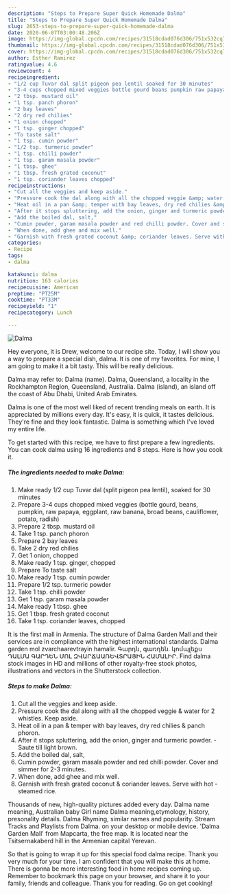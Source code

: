 ```yaml
---
description: "Steps to Prepare Super Quick Homemade Dalma"
title: "Steps to Prepare Super Quick Homemade Dalma"
slug: 2653-steps-to-prepare-super-quick-homemade-dalma
date: 2020-06-07T03:00:48.206Z
image: https://img-global.cpcdn.com/recipes/31518cdad076d306/751x532cq70/dalma-recipe-main-photo.jpg
thumbnail: https://img-global.cpcdn.com/recipes/31518cdad076d306/751x532cq70/dalma-recipe-main-photo.jpg
cover: https://img-global.cpcdn.com/recipes/31518cdad076d306/751x532cq70/dalma-recipe-main-photo.jpg
author: Esther Ramirez
ratingvalue: 4.6
reviewcount: 4
recipeingredient:
- "1/2 cup Tuvar dal split pigeon pea lentil soaked for 30 minutes"
- "3-4 cups chopped mixed veggies bottle gourd beans pumpkin raw papaya eggplant raw banana broad beans cauliflower potato radish"
- "2 tbsp. mustard oil"
- "1 tsp. panch phoron"
- "2 bay leaves"
- "2 dry red chilies"
- "1 onion chopped"
- "1 tsp. ginger chopped"
- "To taste salt"
- "1 tsp. cumin powder"
- "1/2 tsp. turmeric powder"
- "1 tsp. chilli powder"
- "1 tsp. garam masala powder"
- "1 tbsp. ghee"
- "1 tbsp. fresh grated coconut"
- "1 tsp. coriander leaves chopped"
recipeinstructions:
- "Cut all the veggies and keep aside."
- "Pressure cook the dal along with all the chopped veggie &amp; water for 2 whistles. Keep aside."
- "Heat oil in a pan &amp; temper with bay leaves, dry red chilies &amp; panch phoron."
- "After it stops spluttering, add the onion, ginger and turmeric powder.  Saute till light brown."
- "Add the boiled dal, salt,"
- "Cumin powder, garam masala powder and red chilli powder. Cover and simmer for 2-3 minutes."
- "When done, add ghee and mix well."
- "Garnish with fresh grated coconut &amp; coriander leaves. Serve with hot  steamed rice."
categories:
- Recipe
tags:
- dalma

katakunci: dalma 
nutrition: 163 calories
recipecuisine: American
preptime: "PT25M"
cooktime: "PT33M"
recipeyield: "1"
recipecategory: Lunch

---
```



![Dalma](https://img-global.cpcdn.com/recipes/31518cdad076d306/751x532cq70/dalma-recipe-main-photo.jpg)

Hey everyone, it is Drew, welcome to our recipe site. Today, I will show you a way to prepare a special dish, dalma. It is one of my favorites. For mine, I am going to make it a bit tasty. This will be really delicious.

Dalma may refer to: Dalma (name). Dalma, Queensland, a locality in the Rockhampton Region, Queensland, Australia. Dalma (island), an island off the coast of Abu Dhabi, United Arab Emirates.

Dalma is one of the most well liked of recent trending meals on earth. It is appreciated by millions every day. It's easy, it is quick, it tastes delicious. They're fine and they look fantastic. Dalma is something which I've loved my entire life.


To get started with this recipe, we have to first prepare a few ingredients. You can cook dalma using 16 ingredients and 8 steps. Here is how you cook it.

<!--inarticleads1-->

##### The ingredients needed to make Dalma:

1. Make ready 1/2 cup Tuvar dal (split pigeon pea lentil), soaked for 30 minutes
1. Prepare 3-4 cups chopped mixed veggies (bottle gourd, beans, pumpkin, raw papaya, eggplant, raw banana, broad beans, cauliflower, potato, radish)
1. Prepare 2 tbsp. mustard oil
1. Take 1 tsp. panch phoron
1. Prepare 2 bay leaves
1. Take 2 dry red chilies
1. Get 1 onion, chopped
1. Make ready 1 tsp. ginger, chopped
1. Prepare To taste salt
1. Make ready 1 tsp. cumin powder
1. Prepare 1/2 tsp. turmeric powder
1. Take 1 tsp. chilli powder
1. Get 1 tsp. garam masala powder
1. Make ready 1 tbsp. ghee
1. Get 1 tbsp. fresh grated coconut
1. Take 1 tsp. coriander leaves, chopped


It is the first mall in Armenia. The structure of Dalma Garden Mall and their services are in compliance with the highest international standards. Dalma garden mol zvarchaarevtrayin hamalir. Գարդն, գառդեն. կոմպլեքս ԴԱԼՄԱ ԳԱՐԴԵՆ ՄՈԼ ԶՎԱՐՃԱԱՌԵՎՏՐԱՅԻՆ ՀԱՄԱԼԻՐ. Find dalma stock images in HD and millions of other royalty-free stock photos, illustrations and vectors in the Shutterstock collection. 

<!--inarticleads2-->

##### Steps to make Dalma:

1. Cut all the veggies and keep aside.
1. Pressure cook the dal along with all the chopped veggie &amp; water for 2 whistles. Keep aside.
1. Heat oil in a pan &amp; temper with bay leaves, dry red chilies &amp; panch phoron.
1. After it stops spluttering, add the onion, ginger and turmeric powder.  - Saute till light brown.
1. Add the boiled dal, salt,
1. Cumin powder, garam masala powder and red chilli powder. Cover and simmer for 2-3 minutes.
1. When done, add ghee and mix well.
1. Garnish with fresh grated coconut &amp; coriander leaves. Serve with hot  - steamed rice.


Thousands of new, high-quality pictures added every day. Dalma name meaning, Australian baby Girl name Dalma meaning,etymology, history, presonality details. Dalma Rhyming, similar names and popularity. Stream Tracks and Playlists from Dalma. on your desktop or mobile device. &#39;Dalma Garden Mall&#39; from Mapcarta, the free map. It is located near the Tsitsernakaberd hill in the Armenian capital Yerevan. 

So that is going to wrap it up for this special food dalma recipe. Thank you very much for your time. I am confident that you will make this at home. There is gonna be more interesting food in home recipes coming up. Remember to bookmark this page on your browser, and share it to your family, friends and colleague. Thank you for reading. Go on get cooking!
